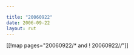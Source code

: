 ```yaml
---

title: "20060922"
date: 2006-09-22
layout: rut
---
```


[[!map pages="20060922/* and ! 20060922/*/*"]]

